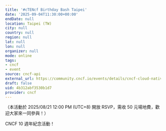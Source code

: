 ```yaml
---
title: '#cTENcf Birthday Bash Taipei'
date: '2025-09-04T11:30:00+00:00'
endDate: null
location: Taipei (TW)
city: null
country: null
region: null
lat: null
lon: null
organizer: null
mode: online
tags:
- cncf
- event
source: cncf-api
external_url: https://community.cncf.io/events/details/cncf-cloud-native-taiwan-user-group-presents-ctencf-birthday-bash-taipei/
draft: false
uid: 4b312abf3530b1d7
provider: cncf
---
```

（本活動於 2025/08/21 12:00 PM (UTC+8) 開放 RSVP，需收 50 元場地費，歡迎大家來一同參與！）

CNCF 10 週年紀念活動！
